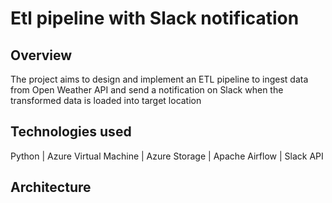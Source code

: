 # Etl pipeline with Slack notification

## Overview
The project aims to design and implement an ETL pipeline to ingest data from Open Weather API and send a notification on Slack when the transformed data is loaded into target location

## Technologies used
Python | Azure Virtual Machine | Azure Storage | Apache Airflow | Slack API

## Architecture
